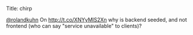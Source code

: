 Title: chirp

<a href="http://twitter.com/rolandkuhn">@rolandkuhn</a> On <a href="http://t.co/XNYyMlS2Xn">http://t.co/XNYyMlS2Xn</a> why is backend seeded, and not frontend (who can say "service unavailable" to clients)?
